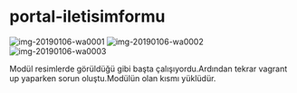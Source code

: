 # portal-iletisimformu

![img-20190106-wa0001](https://user-images.githubusercontent.com/43999074/50736433-9d35e180-11ce-11e9-8b74-72fddc08f274.jpg)
![img-20190106-wa0002](https://user-images.githubusercontent.com/43999074/50736405-55af5580-11ce-11e9-8d79-e99b4c2bb196.jpg)
![img-20190106-wa0003](https://user-images.githubusercontent.com/43999074/50736720-f2272700-11d1-11e9-8c23-9e34ebd6bcf4.jpg)

Modül resimlerde görüldüğü gibi başta çalışıyordu.Ardından tekrar vagrant up yaparken sorun oluştu.Modülün olan kısmı yüklüdür.
